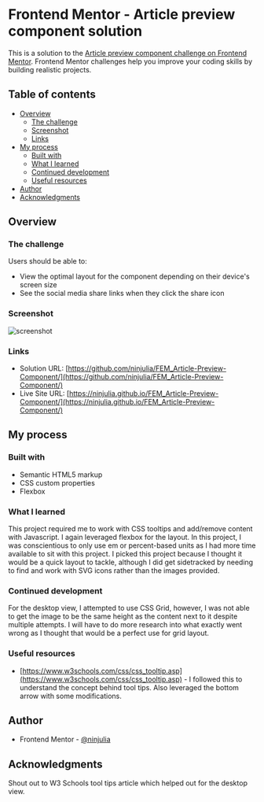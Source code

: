 # Frontend Mentor - Article preview component solution

This is a solution to the [Article preview component challenge on Frontend Mentor](https://www.frontendmentor.io/challenges/article-preview-component-dYBN_pYFT). Frontend Mentor challenges help you improve your coding skills by building realistic projects. 

## Table of contents

- [Overview](#overview)
  - [The challenge](#the-challenge)
  - [Screenshot](#screenshot)
  - [Links](#links)
- [My process](#my-process)
  - [Built with](#built-with)
  - [What I learned](#what-i-learned)
  - [Continued development](#continued-development)
  - [Useful resources](#useful-resources)
- [Author](#author)
- [Acknowledgments](#acknowledgments)


## Overview

### The challenge

Users should be able to:

- View the optimal layout for the component depending on their device's screen size
- See the social media share links when they click the share icon

### Screenshot

![screenshot](screenshot.PNG?raw=true)

### Links

- Solution URL: [https://github.com/ninjulia/FEM_Article-Preview-Component/](https://github.com/ninjulia/FEM_Article-Preview-Component/)
- Live Site URL: [https://ninjulia.github.io/FEM_Article-Preview-Component/](https://ninjulia.github.io/FEM_Article-Preview-Component/)

## My process

### Built with

- Semantic HTML5 markup
- CSS custom properties
- Flexbox

### What I learned

This project required me to work with CSS tooltips and add/remove content with Javascript. I again leveraged flexbox for the layout. In this project, I was conscientious to only use em or percent-based units as I had more time available to sit with this project. I picked this project because I thought it would be a quick layout to tackle, although I did get sidetracked by needing to find and work with SVG icons rather than the images provided.

### Continued development

For the desktop view, I attempted to use CSS Grid, however, I was not able to get the image to be the same height as the content next to it despite multiple attempts. I will have to do more research into what exactly went wrong as I thought that would be a perfect use for grid layout. 

### Useful resources

- [https://www.w3schools.com/css/css_tooltip.asp](https://www.w3schools.com/css/css_tooltip.asp) - I followed this to understand the concept behind tool tips. Also leveraged the bottom arrow with some modifications.

## Author

- Frontend Mentor - [@ninjulia](https://www.frontendmentor.io/profile/ninjulia)

## Acknowledgments

Shout out to W3 Schools tool tips article which helped out for the desktop view. 
